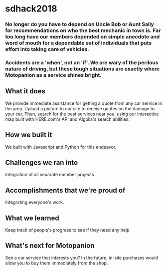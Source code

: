 # sdhack2018

### No longer do you have to depend on Uncle Bob or Aunt Sally for recommendations on who the best mechanic in town is. Far too long have our members depended on simple anecdote and word of mouth for a dependable set of individuals that puts effort into taking care of vehicles.

### Accidents are a 'when', not an 'if'. We are wary of the perilous nature of driving, but these tough situations are exactly where Motopanion as a service shines bright.

## What it does
We provide immediate assistance for getting a quote from any car service in the area. Upload a picture to our site to receive quotes on the damage to your car. Then, search for the best services near you, using our interactive map built with HERE.com's API and Algolia's search abilities.

## How we built it
We built with Javascript and Python for this endeavor.

## Challenges we ran into
Integration of all separate member projects

## Accomplishments that we're proud of
Integrating everyone's work.

## What we learned
Keep track of people's progress to see if they need any help

## What's next for Motopanion
See a car service that interests you? In the future, in-site purchases would allow you to buy them immediately from the shop.
